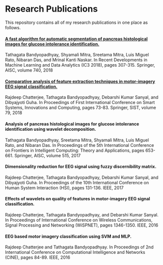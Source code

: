 # Research Publications
This repository contains all of my research publications in one place as follows.

#### [A fast algorithm for automatic segmentation of pancreas histological images for glucose intolerance identification.](https://github.com/tatban/Research-Publications/blob/master/Second_Paper.pdf)
Tathagata Bandyopadhyay, Shyamali Mitra, Sreetama Mitra, Luis Miguel Rato, Nibaran Das, and Mrinal Kanti Naskar.
In Recent Developments in Machine Learning and Data Analytics (IC3 2018), pages 307-315. Springer, AISC, volume 740, 2018

#### [Comparative analysis of feature extraction techniques in motor-imagery EEG signal classification.](https://github.com/tatban/Research-Publications/blob/master/10.1007978-981-10-5828-88.pdf)
Rajdeep Chatterjee, Tathagata Bandyopadhyay, Debarshi Kumar Sanyal, and Dibyajyoti Guha.
In Proceedings of First International Conference on Smart Systems, Innovations and Computing, pages 73-83. Springer, SIST, volume 79, 2018

#### Analysis of pancreas histological images for glucose intolerance identification using wavelet decomposition.
Tathagata Bandyopadhyay, Sreetama Mitra, Shyamali Mitra, Luis Miguel Rato, and Nibaran Das.
In Proceedings of the 5th International Conference on Frontiers in Intelligent Computing: Theory and Applications, pages 653-661. Springer, AISC, volume 515, 2017

#### Dimensionality reduction for EEG signal using fuzzy discernibility matrix.
Rajdeep Chatterjee, Tathagata Bandyopadhyay, Debarshi Kumar Sanyal, and Dibyajyoti Guha.
In Proceedings of the 10th International Conference on Human System Interaction (HSI), pages 131-136. IEEE, 2017

#### Effects of wavelets on quality of features in motor-imagery EEG signal classification.
Rajdeep Chatterjee, Tathagata Bandyopadhyay, and Debarshi Kumar Sanyal.
In Proceedings of International Conference on Wireless Communications, Signal Processing and Networking (WiSPNET), pages 1346-1350. IEEE, 2016

#### EEG based motor imagery classification using SVM and MLP. 
Rajdeep Chatterjee and Tathagata Bandyopadhyay.
In Proceedings of 2nd International Conference on Computational Intelligence and Networks (CINE), pages 84-89. IEEE, 2016
